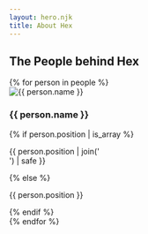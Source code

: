 ```yaml
---
layout: hero.njk
title: About Hex
---
```


## The People behind Hex

<div class="grid grid-cols-3 gap-5 w-full">
    {% for person in people %}<div class="card w-56 bg-base-100 shadow-xl rounded-xl border-solid border-2">
        <img class="m-3 mask mask-squircle" src="{{ person.avatar }}" alt="{{ person.name }}" />
        <div class="items-center text-center">
            <h3>{{ person.name }}</h3>
            {% if person.position | is_array %}
                <p>{{ person.position | join('<br />') | safe }}</p>
            {% else %}
                <p>{{ person.position }}</p>
            {% endif %}
        </div>
    </div>{% endfor %}
</div>